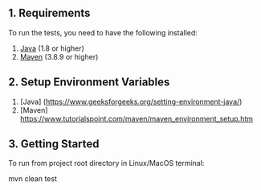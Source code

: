 ## 1. Requirements

To run the tests, you need to have the following installed:

1. [Java](https://www.oracle.com/id/java/technologies/downloads/) (1.8 or higher)
2. [Maven](https://maven.apache.org/download.cgi) (3.8.9 or higher)

## 2. Setup Environment Variables

1. [Java] (https://www.geeksforgeeks.org/setting-environment-java/)
2. [Maven] https://www.tutorialspoint.com/maven/maven_environment_setup.htm

## 3. Getting Started

To run from project root directory in Linux/MacOS terminal:

mvn clean test